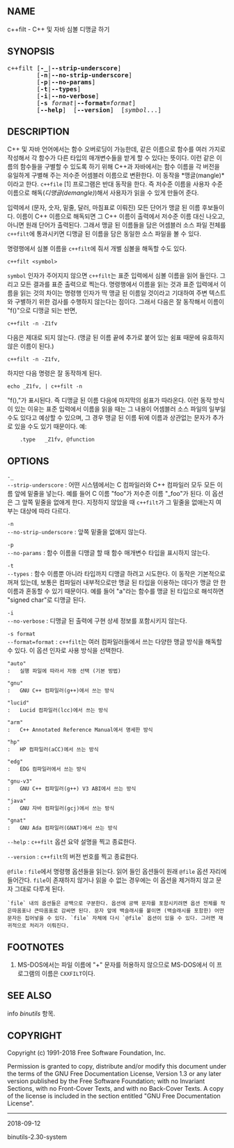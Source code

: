 ## NAME

c++filt - C++ 및 자바 심볼 디맹글 하기

## SYNOPSIS

<pre>
c++filt [<strong>-_</strong>|<strong>--strip-underscore</strong>]
        [<strong>-n</strong>|<strong>--no-strip-underscore</strong>]
        [<strong>-p</strong>|<strong>--no-params</strong>]
        [<strong>-t</strong>|<strong>--types</strong>]
        [<strong>-i</strong>|<strong>--no-verbose</strong>]
        [<strong>-s</strong> <em>format</em>|<strong>--format=</strong><em>format</em>]
        [<strong>--help</strong>]  [<strong>--version</strong>]  [<em>symbol</em>...]
</pre>

## DESCRIPTION

C++ 및 자바 언어에서는 함수 오버로딩이 가능한데, 같은 이름으로 함수를 여러 가지로 작성해서 각 함수가 다른 타입의 매개변수들을 받게 할 수 있다는 뜻이다. 이런 같은 이름의 함수들을 구별할 수 있도록 하기 위해 C++과 자바에서는 함수 이름을 각 버전을 유일하게 구별해 주는 저수준 어셈블러 이름으로 변환한다. 이 동작을 *맹글(mangle)*이라고 한다. `c++file` [1] 프로그램은 반대 동작을 한다. 즉 저수준 이름을 사용자 수준 이름으로 해독(*디맹글(demangle)*)해서 사용자가 읽을 수 있게 만들어 준다.

입력에서 (문자, 숫자, 밑줄, 달러, 마침표로 이뤄진) 모든 단어가 맹글 된 이름 후보들이다. 이름이 C++ 이름으로 해독되면 그 C++ 이름이 출력에서 저수준 이름 대신 나오고, 아니면 원래 단어가 출력된다. 그래서 맹글 된 이름들을 담은 어셈블러 소스 파일 전체를 `c++filt`에 통과시키면 디맹글 된 이름을 담은 동일한 소스 파일을 볼 수 있다.

명령행에서 심볼 이름을 `c++filt`에 줘서 개별 심볼을 해독할 수도 있다.

```text
c++filt <symbol>
```

`symbol` 인자가 주어지지 않으면 `c++filt`는 표준 입력에서 심볼 이름을 읽어 들인다. 그리고 모든 결과를 표준 출력으로 찍는다. 명령행에서 이름을 읽는 것과 표준 입력에서 이름을 읽는 것의 차이는 명령행 인자가 딱 맹글 된 이름일 것이라고 기대하여 주변 텍스트와 구별하기 위한 검사를 수행하지 않는다는 점이다. 그래서 다음은 잘 동작해서 이름이 "f()"으로 디맹글 되는 반면,

```text
c++filt -n -Z1fv
```

다음은 제대로 되지 않는다. (맹글 된 이름 끝에 추가로 붙어 있는 쉼표 때문에 유효하지 않은 이름이 된다.)

```text
c++filt -n -Z1fv,
```

하지만 다음 명령은 잘 동작하게 된다.

```text
echo _Z1fv, | c++filt -n
```

"f(),"가 표시된다. 즉 디맹글 된 이름 다음에 마지막의 쉼표가 따라온다. 이런 동작 방식이 있는 이유는 표준 입력에서 이름을 읽을 때는 그 내용이 어셈블러 소스 파일의 일부일 수도 있다고 예상할 수 있으며, 그 경우 맹글 된 이름 뒤에 이름과 상관없는 문자가 추가로 있을 수도 있기 때문이다. 예:

```text
    .type   _Z1fv, @function
```

## OPTIONS

`-_`<br>`--strip-underscore`
:   어떤 시스템에서는 C 컴파일러와 C++ 컴파일러 모두 모든 이름 앞에 밑줄을 넣는다. 예를 들어 C 이름 "foo"가 저수준 이름 "\_foo"가 된다. 이 옵션은 그 앞쪽 밑줄을 없애게 한다. 지정하지 않았을 때 `c++filt`가 그 밑줄을 없애는지 여부는 대상에 따라 다르다.

`-n`<br>`--no-strip-underscore`
:   앞쪽 밑줄을 없애지 않는다.

`-p`<br>`--no-params`
:   함수 이름을 디맹글 할 때 함수 매개변수 타입을 표시하지 않는다.

`-t`<br>`--types`
:   함수 이름뿐 아니라 타입까지 디맹글 하려고 시도한다. 이 동작은 기본적으로 꺼져 있는데, 보통은 컴파일러 내부적으로만 맹글 된 타입을 이용하는 데다가 맹글 안 한 이름과 혼동할 수 있기 때문이다. 예를 들어 "a"라는 함수를 맹글 된 타입으로 해석하면 "signed char"로 디맹글 된다.

`-i`<br>`--no-verbose`
:   디맹글 된 출력에 구현 상세 정보를 포함시키지 않는다.

`-s format`<br>`--format=format`
:   `c++filt`는 여러 컴파일러들에서 쓰는 다양한 맹글 방식을 해독할 수 있다. 이 옵션 인자로 사용 방식을 선택한다.

    "auto"
    :   실행 파일에 따라서 자동 선택 (기본 방법)

    "gnu"
    :   GNU C++ 컴파일러(g++)에서 쓰는 방식

    "lucid"
    :   Lucid 컴파일러(lcc)에서 쓰는 방식

    "arm"
    :   C++ Annotated Reference Manual에서 명세한 방식

    "hp"
    :   HP 컴파일러(aCC)에서 쓰는 방식

    "edg"
    :   EDG 컴파일러에서 쓰는 방식

    "gnu-v3"
    :   GNU C++ 컴파일러(g++) V3 ABI에서 쓰는 방식

    "java"
    :   GNU 자바 컴파일러(gcj)에서 쓰는 방식

    "gnat"
    :   GNU Ada 컴파일러(GNAT)에서 쓰는 방식

`--help`
:   `c++filt` 옵션 요약 설명을 찍고 종료한다.

`--version`
:   `c++filt`의 버전 번호를 찍고 종료한다.

`@file`
:   `file`에서 명령행 옵션들을 읽는다. 읽어 들인 옵션들이 원래 `@file` 옵션 자리에 들어간다. `file`이 존재하지 않거나 읽을 수 없는 경우에는 이 옵션을 제거하지 않고 문자 그대로 다루게 된다.

    `file` 내의 옵션들은 공백으로 구분한다. 옵션에 공백 문자를 포함시키려면 옵션 전체를 작은따옴표나 큰따옴표로 감싸면 된다. 문자 앞에 백슬래시를 붙이면 (백슬래시를 포함한) 어떤 문자든 집어넣을 수 있다. `file` 자체에 다시 `@file` 옵션이 있을 수 있다. 그러면 재귀적으로 처리가 이뤄진다.

## FOOTNOTES

1. MS-DOS에서는 파일 이름에 "+" 문자를 허용하지 않으므로 MS-DOS에서 이 프로그램의 이름은 `CXXFILT`이다.

## SEE ALSO

info *binutils* 항목.

## COPYRIGHT

Copyright (c) 1991-2018 Free Software Foundation, Inc.

Permission is granted to copy, distribute and/or modify this document under the terms of the GNU Free Documentation License, Version 1.3 or any later version published by the Free Software Foundation; with no Invariant Sections, with no Front-Cover Texts, and with no Back-Cover Texts.  A copy of the license is included in the section entitled "GNU Free Documentation License".

----

2018-09-12

binutils-2.30-system

